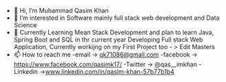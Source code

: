 - 👋 Hi, I’m Muhammad Qasim Khan
- 👀 I’m interested in Software mainly full stack web development and Data Science 
- 🌱 Currently Learning Mean Stack Development and plan to learn Java, Spring Boot and SQL in thr current year
Developing Full stack Web Application, Currently workijng on my First Project too - > Edit Masters  
- 📫 How to reach me 
-email     -> qk71086@gmail.com 
-facebook  -> https://www.facebook.com/qasimk17/
-Twitter   ->  @qas__imkhan
-Linkedin  ->www.linkedin.com/in/qasim-khan-57b77b1b4

<!---
Dsouloverwhelmed/Dsouloverwhelmed is a ✨ special ✨ repository because its `README.md` (this file) appears on your GitHub profile.
You can click the Preview link to take a look at your changes.
--->
